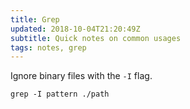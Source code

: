 ```yaml
---
title: Grep
updated: 2018-10-04T21:20:49Z
subtitle: Quick notes on common usages
tags: notes, grep
---
```


Ignore binary files with the `-I` flag.

~~~{.bash}
grep -I pattern ./path
~~~
